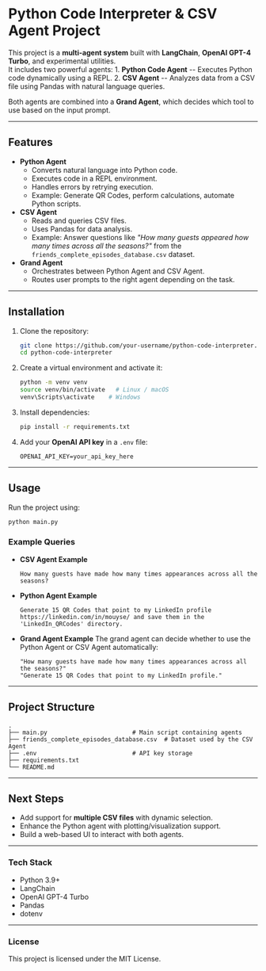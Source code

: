 # Python Code Interpreter & CSV Agent Project

This project is a **multi-agent system** built with **LangChain**,
**OpenAI GPT-4 Turbo**, and experimental utilities.\
It includes two powerful agents: 1. **Python Code Agent** -- Executes
Python code dynamically using a REPL. 2. **CSV Agent** -- Analyzes data
from a CSV file using Pandas with natural language queries.

Both agents are combined into a **Grand Agent**, which decides which
tool to use based on the input prompt.

------------------------------------------------------------------------

## Features

-   **Python Agent**
    -   Converts natural language into Python code.
    -   Executes code in a REPL environment.
    -   Handles errors by retrying execution.
    -   Example: Generate QR Codes, perform calculations, automate
        Python scripts.
-   **CSV Agent**
    -   Reads and queries CSV files.
    -   Uses Pandas for data analysis.
    -   Example: Answer questions like *"How many guests appeared how
        many times across all the seasons?"* from the
        `friends_complete_episodes_database.csv` dataset.
-   **Grand Agent**
    -   Orchestrates between Python Agent and CSV Agent.
    -   Routes user prompts to the right agent depending on the task.

------------------------------------------------------------------------

## Installation

1.  Clone the repository:

    ``` bash
    git clone https://github.com/your-username/python-code-interpreter.git
    cd python-code-interpreter
    ```

2.  Create a virtual environment and activate it:

    ``` bash
    python -m venv venv
    source venv/bin/activate   # Linux / macOS
    venv\Scripts\activate    # Windows
    ```

3.  Install dependencies:

    ``` bash
    pip install -r requirements.txt
    ```

4.  Add your **OpenAI API key** in a `.env` file:

    ``` env
    OPENAI_API_KEY=your_api_key_here
    ```

------------------------------------------------------------------------

## Usage

Run the project using:

``` bash
python main.py
```

### Example Queries

-   **CSV Agent Example**

    ``` text
    How many guests have made how many times appearances across all the seasons?
    ```

-   **Python Agent Example**

    ``` text
    Generate 15 QR Codes that point to my LinkedIn profile https://linkedin.com/in/mouyse/ and save them in the 'LinkedIn_QRCodes' directory.
    ```

-   **Grand Agent Example** The grand agent can decide whether to use
    the Python Agent or CSV Agent automatically:

    ``` text
    "How many guests have made how many times appearances across all the seasons?"
    "Generate 15 QR Codes that point to my LinkedIn profile."
    ```

------------------------------------------------------------------------

## Project Structure

    .
    ├── main.py                        # Main script containing agents
    ├── friends_complete_episodes_database.csv  # Dataset used by the CSV Agent
    ├── .env                           # API key storage
    ├── requirements.txt               
    └── README.md

------------------------------------------------------------------------

## Next Steps

-   Add support for **multiple CSV files** with dynamic selection.
-   Enhance the Python agent with plotting/visualization support.
-   Build a web-based UI to interact with both agents.

------------------------------------------------------------------------

### Tech Stack

-   Python 3.9+
-   LangChain
-   OpenAI GPT-4 Turbo
-   Pandas
-   dotenv

------------------------------------------------------------------------

### License

This project is licensed under the MIT License.
